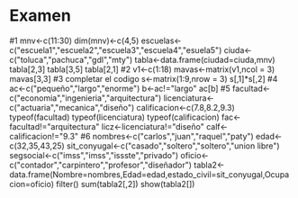 # Examen
#1
mnv<-c(11:30)
dim(mnv)<-c(4,5)
escuelas<-c("escuela1","escuela2","escuela3","escuela4","esuela5")
ciuda<-c("toluca","pachuca","gdl","mty")
tabla<-data.frame(ciudad=ciuda,mnv)
tabla[2,3]
tabla[3,5]
tabla[2,1]
#2
v1<-c(1:18)
mavas<-matrix(v1,ncol = 3)
mavas[3,3]
#3 completar el codigo
s<-matrix(1:9,nrow = 3)
s[,1]*s[,2]
#4
ac<-c("pequeño","largo","enorme")
b<-ac!="largo"
ac[b]
#5
facultad<-c("economia","ingenieria","arquitectura")
licenciatura<-c("actuaria","mecanica","diseño")
calificacion<-c(7.8,8.2,9.3)
typeof(facultad)
typeof(licenciatura)
typeof(calificacion)
fac<-facultad!="arquitectura"
licz<-licenciatura!="diseño"
calf<-calificacion!="9.3"
#6
nombres<-c("carlos","juan","raquel","paty")
edad<-c(32,35,43,25)
sit_conyugal<-c("casado","soltero","soltero","union libre")
segsocial<-c("imss","imss","issste","privado")
oficio<-c("contador","carpintero","profesor","diseñador")
tabla2<-data.frame(Nombre=nombres,Edad=edad,estado_civil=sit_conyugal,Ocupacion=oficio)
filter()
sum(tabla2[,2])
show(tabla2[])
